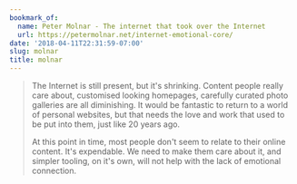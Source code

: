 ```yaml
---
bookmark_of:
  name: Peter Molnar - The internet that took over the Internet
  url: https://petermolnar.net/internet-emotional-core/
date: '2018-04-11T22:31:59-07:00'
slug: molnar
title: molnar
---
```

> The Internet is still present, but it's shrinking. Content people really care about, customised looking homepages, carefully curated photo galleries are all diminishing. It would be fantastic to return to a world of personal websites, but that needs the love and work that used to be put into them, just like 20 years ago.
>
> At this point in time, most people don't seem to relate to their online content. It's expendable. We need to make them care about it, and simpler tooling, on it's own, will not help with the lack of emotional connection.
